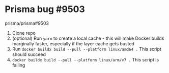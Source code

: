 # Prisma bug #9503

prisma/prisma#9503

1. Clone repo
2. (optional) Run `yarn` to create a local cache - this will make Docker builds marginally faster, especially if the layer cache gets busted
3. Run `docker buildx build --pull --platform linux/amd64 .`
   This script should succeed
4. `docker buildx build --pull --platform linux/arm/v7 .`
   This script is failing